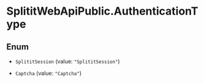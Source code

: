 # SplititWebApiPublic.AuthenticationType

## Enum


* `SplititSession` (value: `"SplititSession"`)

* `Captcha` (value: `"Captcha"`)


